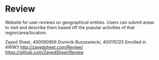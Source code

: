 # Review
Website for user reviews on geographical entities.
Users can submit areas to visit and describe them based off the popular activities of that region/area/location.

Zayed Sheet, 400090956
Dominik Buszowiecki, 400115125
Enrolled in 4WW3
http://zayedsheet.com/Review/
https://github.com/ZayedSheet/Review
